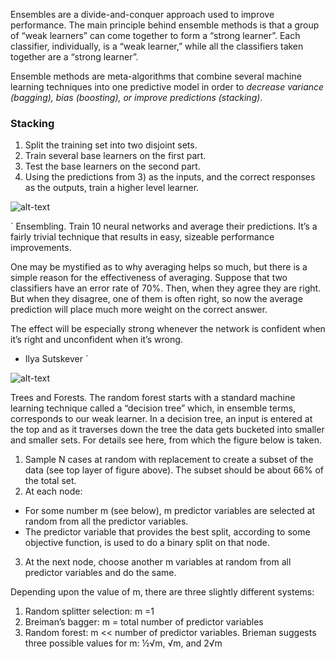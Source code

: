 Ensembles are a divide-and-conquer approach used to improve performance. 
The main principle behind ensemble methods is that a group of “weak learners” can 
come together to form a “strong learner”. Each classifier, individually, is a “weak learner,” 
while all the classifiers taken together are a “strong learner”.

 
 Ensemble methods are meta-algorithms that combine several machine learning techniques into one predictive model in order to *decrease variance (bagging), bias (boosting), or improve predictions (stacking)*.
 
 ### Stacking
1. Split the training set into two disjoint sets.
2. Train several base learners on the first part.
3. Test the base learners on the second part.
4. Using the predictions from 3) as the inputs, and the correct responses as the outputs, train a higher level learner.


![alt-text](https://i.stack.imgur.com/RFfqb.png)

` Ensembling. Train 10 neural networks and average their predictions. It’s a fairly trivial technique that results in easy, sizeable performance improvements.

One may be mystified as to why averaging helps so much, but there is a simple reason for the effectiveness of averaging. Suppose that two classifiers have an error rate of 70%. Then, when they agree they are right. But when they disagree, one of them is often right, so now the average prediction will place much more weight on the correct answer.

The effect will be especially strong whenever the network is confident when it’s right and unconfident when it’s wrong. 
 - Ilya Sutskever `

![alt-text](http://cdn2.hubspot.net/hubfs/2575516/Imported_Blog_Media/skitch.png?t=1506992243557)

Trees and Forests. The random forest starts with a standard machine learning technique called a “decision tree” which, in ensemble terms, corresponds to our weak learner. In a decision tree, an input is entered at the top and as it traverses down the tree the data gets bucketed into smaller and smaller sets. For details see here, from which the figure below is taken.

1. Sample N cases at random with replacement to create a subset of the data (see top layer of figure above). The subset should be about 66% of the total set.
2. At each node:
  + For some number m (see below), m predictor variables are selected at random from all the predictor variables.
  + The predictor variable that provides the best split, according to some objective function, is used to do a binary split on that node.
3. At the next node, choose another m variables at random from all predictor variables and do the same.

Depending upon the value of m, there are three slightly different systems:
1. Random splitter selection: m =1
2. Breiman’s bagger: m = total number of predictor variables
3. Random forest: m << number of predictor variables. Brieman suggests three possible values for m: ½√m, √m, and 2√m



